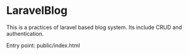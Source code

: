 # LaravelBlog
This is a practices of laravel based blog system.
Its include CRUD and authentication.

Entry point: public/index.html
